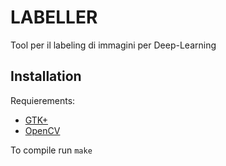 # LABELLER
Tool per il labeling di immagini per Deep-Learning


## Installation

Requierements:
* [GTK+](www.gtk.org)
* [OpenCV](http://opencv.org/)

To compile run `make`

